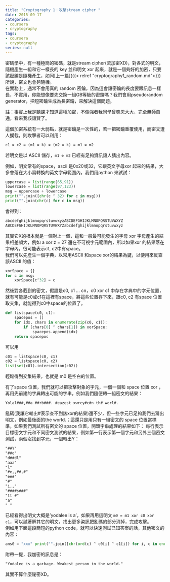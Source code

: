```yaml
---
title: "Cryptography 1：攻擊stream cipher "
date: 2015-09-17
categories:
- coursera
- cryptography
tags:
- coursera
- cryptography
series: null
---
```


密碼學中，有一種極簡的密碼，就是stream cipher(流加密XD)，對各式的明文，隨機產生一組和它一樣長的 key 並和明文 xor 起來，就是一個夠好的加密，只要該密鑰是隨機產生，如同[上一篇]({{< relref "cryptography1_random.md">}})所說，密文也會夠隨機。  
在實務上，通常不會用真的 random 密鑰，因為這會讓密鑰的長度要跟訊息一樣長，不實用，你能想像要先交換一組GB等級的密鑰嗎？我們會用pseudorandom generator，把短密鑰生成為長密鑰，來解決這個問題。  
<!--more-->
註：事實上我是聽課才知道這種加密，不像強者我同學曾奕恩大大，完全無師自通，看來我該讓賢了。  

這個加密系統有一大弱點，就是密鑰是一次性的，若一把密鑰重覆使用，而密文遭人攔截，則攻擊者可以利用：  
```txt
c1 ⊕ c2 = (m1 ⊕ k) ⊕ (m2 ⊕ k) = m1 ⊕ m2
```
若明文是以 ASCII 儲存，`m1 ⊕ m2` 已經有足夠資訊讓人猜出內容。  

例如，明文常有的space，ascii 是0x20或32，它跟英文字母xor 起來的結果，大多會落在大小寫轉換的英文字母範圍內，我們用python 來試試：  
```python
uppercase = list(range(65,91))  
lowercase = list(range(97,123))  
msg = uppercase + lowercase  
print("".join([chr(c ^ 32) for c in msg]))  
print("".join(chr(c) for c in msg))   
```
會得到：  
```txt
abcdefghijklmnopqrstuvwxyzABCDEFGHIJKLMNOPQRSTUVWXYZ  
ABCDEFGHIJKLMNOPQRSTUVWXYZabcdefghijklmnopqrstuvwxyz   
```
其實它X的根本就是一個對上一個，這和一般最可能發生的字母 xor 字母產生的結果相差頗大，例如 a xor z = 27 還在不可視字元範圍內，所以如果xor 的結果落在字母內，很可能表示c1, c2中有space。  
我們可以先產生一個字典，以常用ASCII 和space xor的結果為鍵，以便用來反查該ASCII 的值：  
```python
xorSpace = {}  
for c in msg:  
    xorSpace[c^32] = c   
```
然後對各截到的密文，假設是c0, c1 … cn，c0 xor c1 中存在字典中的字元位置，就有可能是c0或c1在這裡有space，將這些位置存下來，跟c0, c2 有space 位置取交集，就能得到c0中space的位置了。  
```python
def listspace(c0, c1):  
    spacepos = []  
    for idx, chars in enumerate(zip(c0, c1)):  
        if (chars[0] ^ chars[1]) in xorSpace:  
            spacepos.append(idx)  
    return spacepos   
```
可以用  
```python
c01 = listspace(c0, c1)  
c02 = listspace(c0, c2)  
list(set(c01).intersection(c02))
```
輕鬆得到交集結果，也就是 m0 是空白的位置。  

有了space 位置，我們就可以把攻擊對象的字元，一個一個和 space 位置 xor ，再用先前建的字典轉出可能的字串，例如我們隨便轉一組密文的結果：  
```txt
Yolal###,##a ##rb###. #eazest xwrcy#c#n th# worl#.   
```
亂碼(我讓它輸出#表示查不到該xor的結果)還不少，但一些字元已足夠我們去猜出明文，例如最後面的the world.；這還只是用只有一組密文的 space 位置當標準，如果我們測試所有密文的 space 位置，開頭字串處理的結果如下：
每行表示目標密文字元和不同密文測試的結果，例如第一行表示第一個字元和另外三個密文測試，兩個沒找到字元，一個轉出Y：   
```txt
"##Y"  
"##o"  
"d##dl"  
"aaa"  
"l"  
"#e,,##,#"  
"ee#"  
"#"  
"i,,"  
"####s###"  
"tt #"  
"a"  
" "   
```
已經看得出明文大概是’yodalee is a’，如果再用這明文 `m0 = m1 xor c0 xor c1`，可以試著解其它的明文，找出更多粢訊把亂碼的部分消掉，完成攻擊。  
例如用下面這段簡短的python code，就可以快速測試已知答案的話，其他密文的內容：   
```python
ans0 = "xxx" print("".join([chr(ord(c) ^ c0[i] ^ c1[i]) for i, c in enumerate(ans)])    
```
附帶一提，我加密的訊息是：   
```txt
"Yodalee is a garbage. Weakest person in the world."
```
其實不算什麼祕密XD。